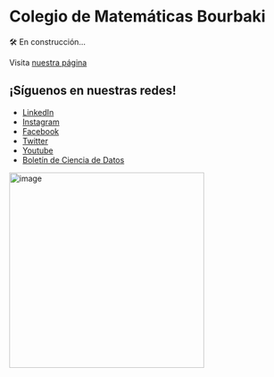 # Colegio de Matemáticas Bourbaki
🛠️ En construcción... 

Visita [nuestra página](https://www.colegio-bourbaki.com/)

## ¡Síguenos en nuestras redes!
- [LinkedIn](https://www.linkedin.com/company/colegio-de-matem%C3%A1ticas-bourbaki/)
- [Instagram](https://www.instagram.com/matematicas.bourbaki)
- [Facebook](https://www.facebook.com/ColegiodeMatematicasBourbaki)
- [Twitter](https://twitter.com/ColegioBourbaki)
- [Youtube](https://www.youtube.com/channel/UCAod-PgPozrwHbil7z04X1Q)
- [Boletín de Ciencia de Datos](https://colegiomatematicasbourbaki.substack.com/)

<img width="349" alt="image" src="https://github.com/pedro9olivares/Bourbaki/assets/61219691/7f7d2240-5ca3-433a-aac0-c5bf8c658bf9">

